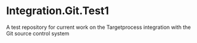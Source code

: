Integration.Git.Test1
=====================

A test repository for current work on the Targetprocess integration with the Git source control system
